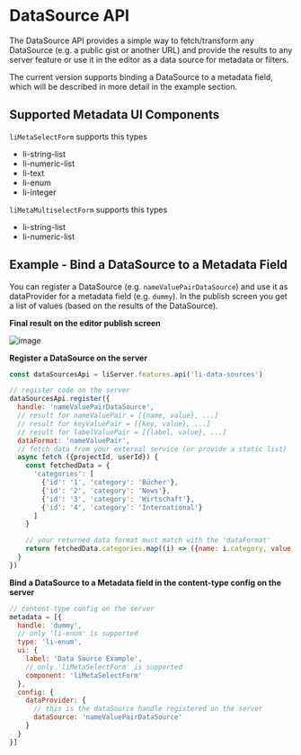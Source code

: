 # DataSource API

The DataSource API provides a simple way to fetch/transform any DataSource \(e.g. a public gist or another URL\) and provide the results to any server feature or use it in the editor as a data source for metadata or filters.

The current version supports binding a DataSource to a metadata field, which will be described in more detail in the example section.

## Supported Metadata UI Components

`liMetaSelectForm` supports this types

* li-string-list
* li-numeric-list
* li-text
* li-enum
* li-integer

`liMetaMultiselectForm` supports this types

* li-string-list
* li-numeric-list

## Example - Bind a DataSource to a Metadata Field

You can register a DataSource \(e.g. `nameValuePairDataSource`\) and use it as dataProvider for a metadata field \(e.g. `dummy`\). In the publish screen you get a list of values \(based on the results of the DataSource\).

**Final result on the editor publish screen**

![image](https://user-images.githubusercontent.com/172394/77338867-3fd27580-6d2b-11ea-9c5e-2ef46fc27111.png)

**Register a DataSource on the server**

```javascript
const dataSourcesApi = liServer.features.api('li-data-sources')

// register code on the server
dataSourcesApi.register({
  handle: 'nameValuePairDataSource',
  // result for nameValuePair = [{name, value}, ...]
  // result for keyValuePair = [{key, value}, ...]
  // result for labelValuePair = [{label, value}, ...]
  dataFormat: 'nameValuePair',
  // fetch data from your external service (or provide a static list)
  async fetch ({projectId, userId}) {
    const fetchedData = {
      'categories': [
        {'id': '1', 'category': 'Bücher'},
        {'id': '2', 'category': 'News'},
        {'id': '3', 'category': 'Wirtschaft'},
        {'id': '4', 'category': 'International'}
      ]
    }

    // your returned data format must match with the 'dataFormat'
    return fetchedData.categories.map((i) => ({name: i.category, value: i.id}))
  }
})
```

**Bind a DataSource to a Metadata field in the content-type config on the server**

```javascript
// content-type config on the server
metadata = [{
  handle: 'dummy',
  // only 'li-enum' is supported
  type: 'li-enum',
  ui: {
    label: 'Data Source Example',
    // only 'liMetaSelectForm' is supported
    component: 'liMetaSelectForm'
  },
  config: {
    dataProvider: {
      // this is the dataSource handle registered on the server   
      dataSource: 'nameValuePairDataSource'
    }  
  }
}]
```

